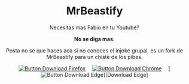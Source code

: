 <div align = center>

# MrBeastify

Necesitas mas Fabio en tu Youtube?

**No se diga mas.**

Posta no se que haces aca si no conoces el injoke grupal, es un fork de MrBeastify para un chiste de los pibes.

[![Button Download Firefox]][Download Firefox]  
[![Button Download Chrome]][Download Chrome]  
[![Button Download Edge]][Download Edge]

</div>

<!----------------------------------------------------------------------------->

[Button Download Firefox]: https://img.shields.io/badge/Firefox-FF7139?style=for-the-badge&logoColor=white&logo=Firefox

[Button Download Chrome]: https://img.shields.io/badge/Chrome-4285F4?style=for-the-badge&logoColor=white&logo=GoogleChrome

[Button Download Edge]: https://img.shields.io/badge/Edge-0078D7?style=for-the-badge&logoColor=white&logo=MicrosoftEdge&color=grey

[Download Firefox]: http://addons.mozilla.org/en-GB/firefox/addon/youtube-mrbeastify/
[Download Chrome]: http://chrome.google.com/webstore/detail/youtube-mrbeastify/dbmaeobgdodeimjdjnkipbfhgeldnmeb
